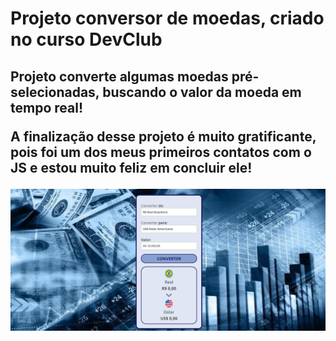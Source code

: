 <h1>Projeto conversor de moedas, criado no curso DevClub</h1>

<h2>Projeto converte algumas moedas pré-selecionadas, buscando o valor da moeda em tempo real!

A finalização desse projeto é muito gratificante, pois foi um dos meus primeiros contatos com o JS e estou muito feliz em concluir ele!</h2>

<img src="https://github.com/Jheehsummer/Conversor-de-Moeda/blob/main/assets/conversor%20de%20moedas.png?raw=true">

